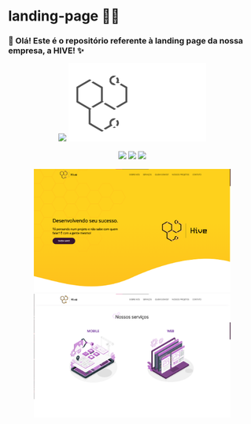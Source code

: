 # landing-page 🍯🐝

### 👋 Olá! Este é o repositório referente à landing page da nossa empresa, a HIVE! ✨

<div align="center">
  <img width="280" src="https://github.com/hive-corp/hive-corp/assets/blob/main/assets/logo.svg#gh-light-mode-only">
  <img width="280" src="https://github.com/hive-corp/hive-corp/blob/main/assets/logo-dark.svg#gh-dark-mode-only">
</div>

<br>

<div align="center">
  <img src="https://img.shields.io/github/languages/count/hive-corp/landing-page?color=361430">
  <img src="https://img.shields.io/github/repo-size/hive-corp/landing-page?color=361430">
  <a href="https://github.com/hive-corp/landing-page/commits/main">
    <img src="https://img.shields.io/github/last-commit/hive-corp/landing-page?color=361430">
  </a>
</div>

<br>

<div align="center">
  <img width="400" src="https://github.com/hive-corp/hive-corp/blob/main/assets/lp-1.png">
  <img width="400" src="https://github.com/hive-corp/hive-corp/blob/main/assets/lp-3.png">
</div>
